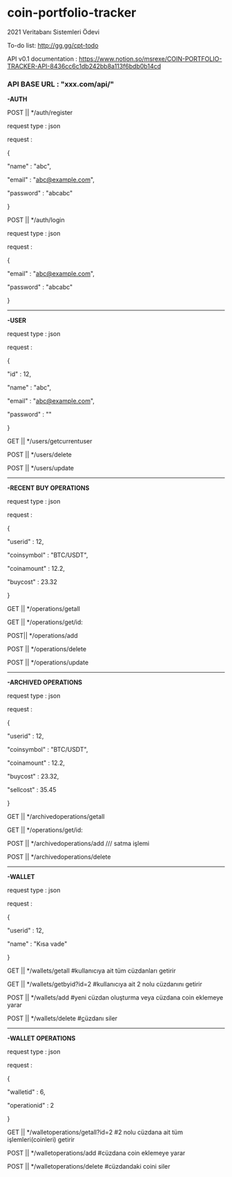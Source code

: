 # coin-portfolio-tracker
2021 Veritabanı Sistemleri Ödevi


To-do list: http://gg.gg/cpt-todo


API v0.1 documentation : https://www.notion.so/msrexe/COIN-PORTFOLIO-TRACKER-API-8436cc6c1db242bb8a113f6bdb0b14cd

### **API BASE URL : "xxx.com/api/"**

**-AUTH**

POST || */auth/register

request type : json

request :

{

"name" : "abc",

"email" : "abc@example.com",

"password" : "abcabc"

}

POST || */auth/login

request type : json

request :

{

"email" : "abc@example.com",

"password" : "abcabc"

}

**********************************************************

**-USER**

request type : json

request :

{

"id" : 12,

"name" : "abc",

"email" : "abc@example.com",

"password" : ""

}

GET || */users/getcurrentuser

POST || */users/delete

POST || */users/update

**********************************************************

**-RECENT BUY OPERATIONS**

request type : json

request :

{

"userid" : 12,

"coinsymbol" : "BTC/USDT",

"coinamount" : 12.2,

"buycost" : 23.32

}

GET || */operations/getall

GET || */operations/get/id:<id>

POST|| */operations/add

POST || */operations/delete

POST || */operations/update

**********************************************************

**-ARCHIVED OPERATIONS**

request type : json

request :

{

"userid" : 12,

"coinsymbol" : "BTC/USDT",

"coinamount" : 12.2,

"buycost" : 23.32,

"sellcost" : 35.45

}

GET || */archivedoperations/getall

GET || */operations/get/id:<id>

POST || */archivedoperations/add /// satma işlemi

POST || */archivedoperations/delete

**********************************************************

**-WALLET**

request type : json

request :

{

"userid" : 12,

"name" : "Kısa vade"

}

GET || */wallets/getall #kullanıcıya ait tüm cüzdanları getirir

GET || */wallets/getbyid?id=2 #kullanıcıya ait 2 nolu cüzdanını getirir

POST || */wallets/add #yeni cüzdan oluşturma veya cüzdana coin eklemeye yarar

POST || */wallets/delete #[c](//cüzdandaki)üzdanı siler

**********************************************************

**-WALLET OPERATIONS**

request type : json

request :

{

"walletid" : 6,

"operationid" : 2

}

GET || */walletoperations/getall?id=2 #2 nolu cüzdana ait tüm işlemleri(coinleri) getirir

POST || */walletoperations/add #cüzdana coin eklemeye yarar

POST || */walletoperations/delete #cüzdandaki coini siler
